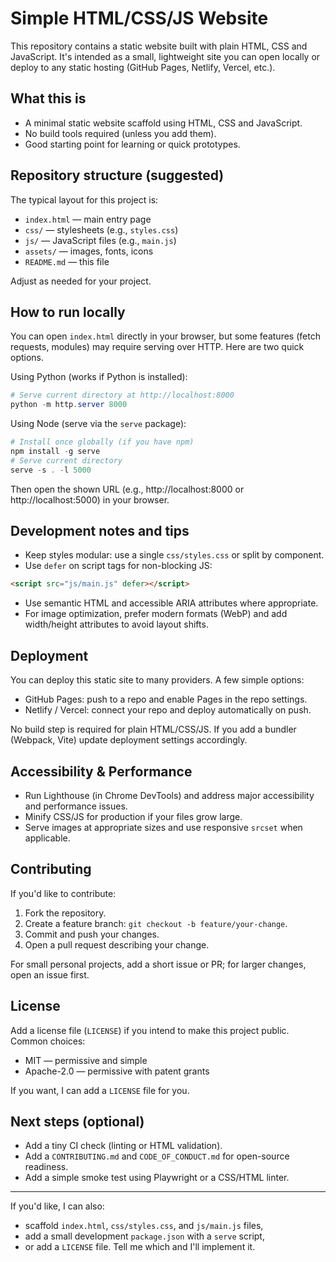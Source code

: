 # Simple HTML/CSS/JS Website

This repository contains a static website built with plain HTML, CSS and JavaScript. It's intended as a small, lightweight site you can open locally or deploy to any static hosting (GitHub Pages, Netlify, Vercel, etc.).

## What this is

- A minimal static website scaffold using HTML, CSS and JavaScript.
- No build tools required (unless you add them).
- Good starting point for learning or quick prototypes.

## Repository structure (suggested)

The typical layout for this project is:

- `index.html` — main entry page
- `css/` — stylesheets (e.g., `styles.css`)
- `js/` — JavaScript files (e.g., `main.js`)
- `assets/` — images, fonts, icons
- `README.md` — this file

Adjust as needed for your project.

## How to run locally

You can open `index.html` directly in your browser, but some features (fetch requests, modules) may require serving over HTTP. Here are two quick options.

Using Python (works if Python is installed):

```powershell
# Serve current directory at http://localhost:8000
python -m http.server 8000
```

Using Node (serve via the `serve` package):

```powershell
# Install once globally (if you have npm)
npm install -g serve
# Serve current directory
serve -s . -l 5000
```

Then open the shown URL (e.g., http://localhost:8000 or http://localhost:5000) in your browser.

## Development notes and tips

- Keep styles modular: use a single `css/styles.css` or split by component.
- Use `defer` on script tags for non-blocking JS:

```html
<script src="js/main.js" defer></script>
```

- Use semantic HTML and accessible ARIA attributes where appropriate.
- For image optimization, prefer modern formats (WebP) and add width/height attributes to avoid layout shifts.

## Deployment

You can deploy this static site to many providers. A few simple options:

- GitHub Pages: push to a repo and enable Pages in the repo settings.
- Netlify / Vercel: connect your repo and deploy automatically on push.

No build step is required for plain HTML/CSS/JS. If you add a bundler (Webpack, Vite) update deployment settings accordingly.

## Accessibility & Performance

- Run Lighthouse (in Chrome DevTools) and address major accessibility and performance issues.
- Minify CSS/JS for production if your files grow large.
- Serve images at appropriate sizes and use responsive `srcset` when applicable.

## Contributing

If you'd like to contribute:

1. Fork the repository.
2. Create a feature branch: `git checkout -b feature/your-change`.
3. Commit and push your changes.
4. Open a pull request describing your change.

For small personal projects, add a short issue or PR; for larger changes, open an issue first.

## License

Add a license file (`LICENSE`) if you intend to make this project public. Common choices:

- MIT — permissive and simple
- Apache-2.0 — permissive with patent grants

If you want, I can add a `LICENSE` file for you.

## Next steps (optional)

- Add a tiny CI check (linting or HTML validation).
- Add a `CONTRIBUTING.md` and `CODE_OF_CONDUCT.md` for open-source readiness.
- Add a simple smoke test using Playwright or a CSS/HTML linter.

---

If you'd like, I can also:

- scaffold `index.html`, `css/styles.css`, and `js/main.js` files,
- add a small development `package.json` with a `serve` script,
- or add a `LICENSE` file. Tell me which and I'll implement it.
